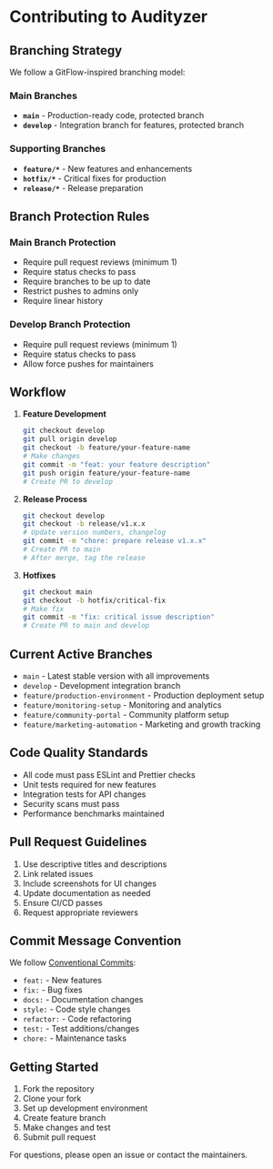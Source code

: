 # Contributing to Audityzer

## Branching Strategy

We follow a GitFlow-inspired branching model:

### Main Branches
- **`main`** - Production-ready code, protected branch
- **`develop`** - Integration branch for features, protected branch

### Supporting Branches
- **`feature/*`** - New features and enhancements
- **`hotfix/*`** - Critical fixes for production
- **`release/*`** - Release preparation

## Branch Protection Rules

### Main Branch Protection
- Require pull request reviews (minimum 1)
- Require status checks to pass
- Require branches to be up to date
- Restrict pushes to admins only
- Require linear history

### Develop Branch Protection
- Require pull request reviews (minimum 1)
- Require status checks to pass
- Allow force pushes for maintainers

## Workflow

1. **Feature Development**
   ```bash
   git checkout develop
   git pull origin develop
   git checkout -b feature/your-feature-name
   # Make changes
   git commit -m "feat: your feature description"
   git push origin feature/your-feature-name
   # Create PR to develop
   ```

2. **Release Process**
   ```bash
   git checkout develop
   git checkout -b release/v1.x.x
   # Update version numbers, changelog
   git commit -m "chore: prepare release v1.x.x"
   # Create PR to main
   # After merge, tag the release
   ```

3. **Hotfixes**
   ```bash
   git checkout main
   git checkout -b hotfix/critical-fix
   # Make fix
   git commit -m "fix: critical issue description"
   # Create PR to main and develop
   ```

## Current Active Branches

- `main` - Latest stable version with all improvements
- `develop` - Development integration branch
- `feature/production-environment` - Production deployment setup
- `feature/monitoring-setup` - Monitoring and analytics
- `feature/community-portal` - Community platform setup
- `feature/marketing-automation` - Marketing and growth tracking

## Code Quality Standards

- All code must pass ESLint and Prettier checks
- Unit tests required for new features
- Integration tests for API changes
- Security scans must pass
- Performance benchmarks maintained

## Pull Request Guidelines

1. Use descriptive titles and descriptions
2. Link related issues
3. Include screenshots for UI changes
4. Update documentation as needed
5. Ensure CI/CD passes
6. Request appropriate reviewers

## Commit Message Convention

We follow [Conventional Commits](https://www.conventionalcommits.org/):

- `feat:` - New features
- `fix:` - Bug fixes
- `docs:` - Documentation changes
- `style:` - Code style changes
- `refactor:` - Code refactoring
- `test:` - Test additions/changes
- `chore:` - Maintenance tasks

## Getting Started

1. Fork the repository
2. Clone your fork
3. Set up development environment
4. Create feature branch
5. Make changes and test
6. Submit pull request

For questions, please open an issue or contact the maintainers.
